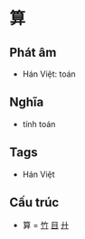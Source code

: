 # 算

## Phát âm
* Hán Việt: toán

## Nghĩa
* tính toán

## Tags
* Hán Việt

## Cấu trúc
* 算 = [竹](竹.md) [目](目.md) [廾](廾.md)

<script>window.HANZI_FIELD='算';</script>